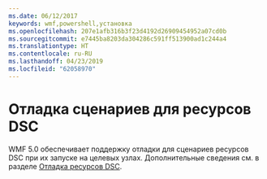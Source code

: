 ```yaml
---
ms.date: 06/12/2017
keywords: wmf,powershell,установка
ms.openlocfilehash: 207e1afb316b3f23d4192d26909454952a07cd0b
ms.sourcegitcommit: e7445ba8203da304286c591ff513900ad1c244a4
ms.translationtype: HT
ms.contentlocale: ru-RU
ms.lasthandoff: 04/23/2019
ms.locfileid: "62058970"
---
```

# <a name="dsc-resource-script-debugging"></a>Отладка сценариев для ресурсов DSC

WMF 5.0 обеспечивает поддержку отладки для сценариев ресурсов DSC при их запуске на целевых узлах.
Дополнительные сведения см. в разделе [Отладка ресурсов DSC](https://msdn.microsoft.com/powershell/dsc/debugresource).
